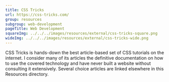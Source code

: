 ```yaml
---
title: CSS Tricks
url: https://css-tricks.com/
group: resources
subgroup: web-development
pageTitle: Web Development
squareImg: ../../../images/resources/external/css-tricks-square.png
wideImg: ../../../images/resources/external/css-tricks-wide.png
---
```


CSS Tricks is hands-down the best article-based set of CSS tutorials on the internet.  I consider many of its articles the definitive documentation on how to use the covered technology and have never built a website without consulting it extensively.  Several choice articles are linked elsewhere in this Resources directory.
